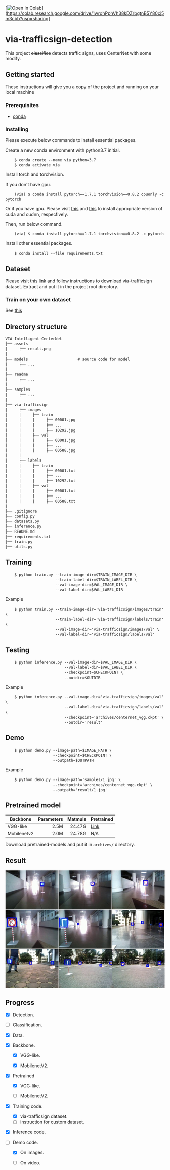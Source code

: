 [![Open In Colab](https://colab.research.google.com/assets/colab-badge.svg)](https://colab.research.google.com/drive/1wrohPphVh38kDZrbgtnB5Y80cj5m3cbb?usp=sharing]
# via-trafficsign-detection
This project ~~classifies~~ detects traffic signs, uses CenterNet with some modify.
## Getting started
These instructions will give you a copy of the project and running on your local machine
### Prerequisites
- [conda](https://conda.io/projects/conda/en/latest/user-guide/install/index.html)

### Installing
Please execute below commands to install essential packages.

Create a new conda environment with python3.7 initial.
```
    $ conda create --name via python=3.7
    $ conda activate via
```
Install torch and torchvision.

If you don't have gpu.
```
    (via) $ conda install pytorch==1.7.1 torchvision==0.8.2 cpuonly -c pytorch
```
Or if you have gpu.
Please visit [this](https://docs.nvidia.com/cuda/) and [this](https://docs.nvidia.com/deeplearning/cudnn/install-guide/index.html) to install appropriate version of cuda and cudnn, respectively.

Then, run below command.
```
    (via) $ conda install pytorch==1.7.1 torchvision==0.8.2 -c pytorch 
```
Install other essential packages.

```
    $ conda install --file requirements.txt
```

## Dataset
Please visit this [link](https://github.com/makerhanoi/via-datasets) and follow instructions to download via-trafficsign dataset. Extract and put it in the project root directory.

### Train on your own dataset
See [this](readme/train_custom_dataset.md)
## Directory structure
```
VIA-Intelligent-CenterNet
├── assets
|     ├── result.png
|
├── models                      # source code for model
|     ├── ...
|
├── readme
|     ├── ...
|
├── samples
|     ├── ...
|
├── via-trafficsign
|     ├── images
│     |     ├── train
│     |     |     ├── 00001.jpg
|     |     |     ├── ...
|     |     |     ├── 10292.jpg
│     |     ├── val
│     |     |     ├── 00001.jpg
|     |     |     ├── ...
|     |     |     ├── 00588.jpg
|     |
|     ├── labels
|     |     ├── train   
│     |     |     ├── 00001.txt
|     |     |     ├── ...
|     |     |     ├── 10292.txt
│     |     ├── val
│     |     |     ├── 00001.txt
|     |     |     ├── ...
|     |     |     ├── 00588.txt
|     
├── .gitignore
├── config.py
├── datasets.py
├── inference.py
├── README.md
├── requirements.txt
├── train.py
├── utils.py
```
## Training
```
    $ python train.py --train-image-dir=$TRAIN_IMAGE_DIR \
                      --train-label-dir=$TRAIN_LABEL_DIR \
                      --val-image-dir=$VAL_IMAGE_DIR \
                      --val-label-dir=$VAL_LABEL_DIR
```
Example
```
    $ python train.py --train-image-dir='via-trafficsign/images/train' \
                      --train-label-dir='via-trafficsign/labels/train' \
                      --val-image-dir='via-trafficsign/images/val' \
                      --val-label-dir='via-trafficsign/labels/val'
```
## Testing
```
    $ python inference.py --val-image-dir=$VAL_IMAGE_DIR \
                          --val-label-dir=$VAL_LABEL_DIR \
                          --checkpoint=$CHECKPOINT \
                          --outdir=$OUTDIR
```
Example
```
    $ python inference.py --val-image-dir='via-trafficsign/images/val' \
                          --val-label-dir='via-trafficsign/labels/val' \
                          --checkpoint='archives/centernet_vgg.ckpt' \
                          --outdir='result'
```

## Demo
```
    $ python demo.py --image-path=$IMAGE_PATH \
                     --checkpoint=$CHECKPOINT \
                     --outpath=$OUTPATH
```
Example
```
    $ python demo.py --image-path='samples/1.jpg' \
                     --checkpoint='archives/centernet_vgg.ckpt' \
                     --outpath='result/1.jpg'
```
## Pretrained model
Backbone | Parameters | Matmuls | Pretrained
| --- | ---: | ---: | :--- |
VGG-like | 2.5M | 24.47G | [Link](https://github.com/vietnamican/VIA-Intelligent-CenterNet/releases/tag/v0.1.1)
Mobilenetv2 | 2.0M | 24.78G | N/A 

Download pretrained-models and put it in ```archives/``` directory. 

## Result
![alt text](assets/result.png)

## Progress

- [x] Detection.

- [ ] Classification.

- [x] Data.

- [x] Backbone.

    - [x] VGG-like.

    - [x] MobilenetV2.

- [x] Pretrained

    - [x] VGG-like.

    - [ ] MobilenetV2.

- [x] Training code.
    - [x] via-trafficsign dataset.
    - [ ] instruction for custom dataset.

- [x] Inference code.

- [ ] Demo code.

    - [x] On images.

    - [ ] On video.